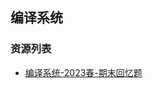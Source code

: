 ## 编译系统

### 资源列表

- [编译系统-2023春-期末回忆题](https://raw.githubusercontent.com/HIT-FC-OpenCS/CS_Courses/main/公共课程/编译系统/课程练习题目/编译系统-2023春-期末回忆题.pdf)
